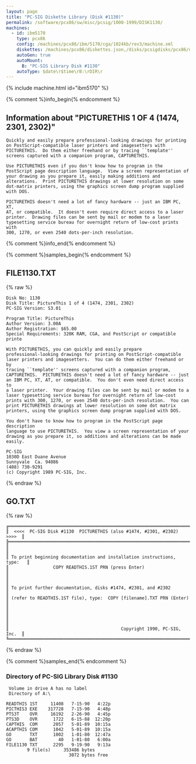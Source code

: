 ```yaml
---
layout: page
title: "PC-SIG Diskette Library (Disk #1130)"
permalink: /software/pcx86/sw/misc/pcsig/1000-1999/DISK1130/
machines:
  - id: ibm5170
    type: pcx86
    config: /machines/pcx86/ibm/5170/cga/1024kb/rev3/machine.xml
    diskettes: /machines/pcx86/diskettes.json,/disks/pcsigdisks/pcx86/diskettes.json
    autoGen: true
    autoMount:
      B: "PC-SIG Library Disk #1130"
    autoType: $date\r$time\rB:\rDIR\r
---
```


{% include machine.html id="ibm5170" %}

{% comment %}info_begin{% endcomment %}

## Information about "PICTURETHIS 1 OF 4 (1474, 2301, 2302)"

    Quickly and easily prepare professional-looking drawings for printing
    on PostScript-compatible laser printers and imagesetters with
    PICTURETHIS.  Do them either freehand or by tracing ``template''
    screens captured with a companion program, CAPTURETHIS.
    
    Use PICTURETHIS even if you don't know how to program in the
    PostScript page description language.  View a screen representation of
    your drawing as you prepare it, easily making additions and
    alterations.  Print PICTURETHIS drawings at lower resolution on some
    dot-matrix printers, using the graphics screen dump program supplied
    with DOS.
    
    PICTURETHIS doesn't need a lot of fancy hardware -- just an IBM PC, XT,
    AT, or compatible.  It doesn't even require direct access to a laser
    printer.  Drawing files can be sent by mail or modem to a laser
    typesetting service bureau for overnight return of low-cost prints with
    300, 1270, or even 2540 dots-per-inch resolution.
{% comment %}info_end{% endcomment %}

{% comment %}samples_begin{% endcomment %}

## FILE1130.TXT

{% raw %}
```
Disk No: 1130                                                           
Disk Title: PictureThis 1 of 4 (1474, 2301, 2302)                       
PC-SIG Version: S3.01                                                   
                                                                        
Program Title: PictureThis                                              
Author Version: 3.00A                                                   
Author Registration: $65.00                                             
Special Requirements: 320K RAM, CGA, and PostScript or compatible printe
                                                                        
With PICTURETHIS, you can quickly and easily prepare                    
professional-looking drawings for printing on PostScript-compatible     
laser printers and imagesetters.  You can do them either freehand or by 
tracing ``template'' screens captured with a companion program,         
CAPTURETHIS.  PICTURETHIS doesn't need a lot of fancy hardware -- just  
an IBM PC, XT, AT, or compatible.  You don't even need direct access to 
a laser printer.  Your drawing files can be sent by mail or modem to a  
laser typesetting service bureau for overnight return of low-cost       
prints with 300, 1270, or even 2540 dots-per-inch resolution.  You can  
print PICTURETHIS drawings at lower resolution on some dot matrix       
printers, using the graphics screen dump program supplied with DOS.     
                                                                        
You don't have to know how to program in the PostScript page description
language to use PICTURETHIS.  You view a screen representation of your  
drawing as you prepare it, so additions and alterations can be made     
easily.                                                                 
                                                                        
PC-SIG                                                                  
1030D East Duane Avenue                                                 
Sunnyvale  Ca. 94086                                                    
(408) 730-9291                                                          
(c) Copyright 1989 PC-SIG, Inc.                                         
```
{% endraw %}

## GO.TXT

{% raw %}
```
╔═════════════════════════════════════════════════════════════════════════╗
║  <<<<  PC-SIG Disk #1130  PICTURETHIS (also #1474, #2301, #2302)  >>>>  ║
╠═════════════════════════════════════════════════════════════════════════╣
║                                                                         ║
║ To print beginning documentation and installation instructions, type:   ║
║                 COPY READTHIS.1ST PRN (press Enter)                     ║
║                                                                         ║
║ To print further documentation, disks #1474, #2301, and #2302           ║
║ (refer to READTHIS.1ST file), type:  COPY [filename].TXT PRN (Enter)    ║
║                                                                         ║
║                                                                         ║
║                                           Copyright 1990, PC-SIG, Inc.  ║
╚═════════════════════════════════════════════════════════════════════════╝
```
{% endraw %}

{% comment %}samples_end{% endcomment %}

### Directory of PC-SIG Library Disk #1130

     Volume in drive A has no label
     Directory of A:\

    READTHIS 1ST     11408   7-15-90   4:22p
    PICTHIS3 EXE    317728   7-15-90   4:48p
    PTS3T    OVR     16192   2-26-90   4:45p
    PTS3D    OVR      1722   6-15-88  12:20p
    CAPTHIS  COM      2057   5-01-89  10:15a
    ACAPTHIS COM      1042   5-01-89  10:15a
    GO       TXT      1002   1-01-80  12:47a
    GO       BAT        40   1-01-80   6:00a
    FILE1130 TXT      2295   9-19-90   9:13a
            9 file(s)     353486 bytes
                            3072 bytes free

